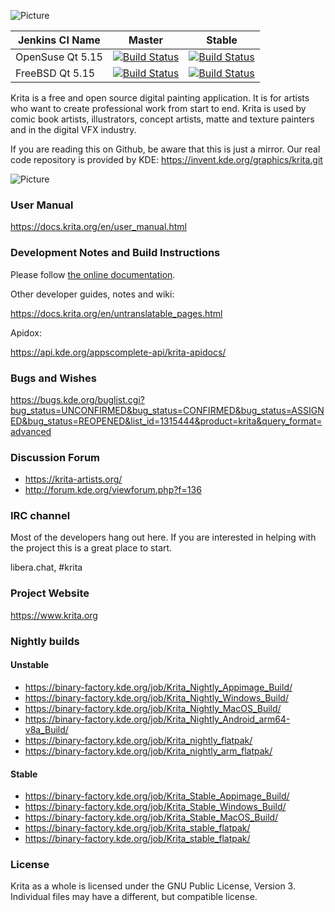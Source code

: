 ![Picture](https://krita.org/wp-content/uploads/2019/04/krita-logo-2019.png)

| Jenkins CI Name | Master | Stable |
| --------------- | ------ | ------ |
| OpenSuse Qt 5.15 | [![Build Status](https://build.kde.org/job/Extragear/job/krita/job/kf5-qt5%20SUSEQt5.15/badge/icon)](https://build.kde.org/job/Extragear/job/krita/job/kf5-qt5%20SUSEQt5.15/) |[![Build Status](https://build.kde.org/buildStatus/icon?https://build.kde.org/job/Extragear/job/krita/job/stable-kf5-qt5%20SUSEQt5.15/badge/icon)](https://build.kde.org/job/Extragear/job/krita/job/stable-kf5-qt5%20SUSEQt5.15/)|
| FreeBSD Qt 5.15 | [![Build Status](https://build.kde.org/job/Extragear/job/krita/job/kf5-qt5%20FreeBSDQt5.15/badge/icon)](https://build.kde.org/job/Extragear/job/krita/job/kf5-qt5%20FreeBSDQt5.15/) |[![Build Status](https://build.kde.org/job/Extragear/job/krita/job/stable-kf5-qt5%20FreeBSDQt5.15/badge/icon)](https://build.kde.org/job/Extragear/job/krita/job/stable-kf5-qt5%20FreeBSDQt5.15/)|


Krita is a free and open source digital painting application. It is for artists who want to create professional work from start to end. Krita is used by comic book artists, illustrators, concept artists, matte and texture painters and in the digital VFX industry.

If you are reading this on Github, be aware that this is just a mirror. Our real code repository is provided by KDE: https://invent.kde.org/graphics/krita.git

![Picture](https://krita.org/wp-content/uploads/2020/05/kiki_4.3.3_sm.png)


### User Manual
https://docs.krita.org/en/user_manual.html

### Development Notes and Build Instructions

Please follow [the online documentation](https://docs.krita.org/en/untranslatable_pages/building_krita.html).

Other developer guides, notes and wiki:

https://docs.krita.org/en/untranslatable_pages.html

Apidox:

https://api.kde.org/appscomplete-api/krita-apidocs/

### Bugs and Wishes

https://bugs.kde.org/buglist.cgi?bug_status=UNCONFIRMED&bug_status=CONFIRMED&bug_status=ASSIGNED&bug_status=REOPENED&list_id=1315444&product=krita&query_format=advanced

### Discussion Forum

* https://krita-artists.org/
* http://forum.kde.org/viewforum.php?f=136

### IRC channel

Most of the developers hang out here. If you are interested in helping with the project this is a great place to start.

libera.chat, #krita

### Project Website

https://www.krita.org


### Nightly builds

#### Unstable

* https://binary-factory.kde.org/job/Krita_Nightly_Appimage_Build/
* https://binary-factory.kde.org/job/Krita_Nightly_Windows_Build/
* https://binary-factory.kde.org/job/Krita_Nightly_MacOS_Build/
* https://binary-factory.kde.org/job/Krita_Nightly_Android_arm64-v8a_Build/
* https://binary-factory.kde.org/job/Krita_nightly_flatpak/
* https://binary-factory.kde.org/job/Krita_nightly_arm_flatpak/

#### Stable

* https://binary-factory.kde.org/job/Krita_Stable_Appimage_Build/
* https://binary-factory.kde.org/job/Krita_Stable_Windows_Build/
* https://binary-factory.kde.org/job/Krita_Stable_MacOS_Build/
* https://binary-factory.kde.org/job/Krita_stable_flatpak/
* https://binary-factory.kde.org/job/Krita_stable_flatpak/


### License

Krita as a whole is licensed under the GNU Public License, Version 3. Individual files may have a different, but compatible license.
